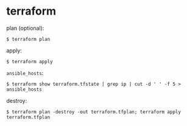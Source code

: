 # terraform

plan (optional):

    $ terraform plan

apply:

    $ terraform apply

`ansible_hosts`:

    $ terraform show terraform.tfstate | grep ip | cut -d ' ' -f 5 > ansible_hosts

destroy:

    $ terraform plan -destroy -out terraform.tfplan; terraform apply terraform.tfplan

